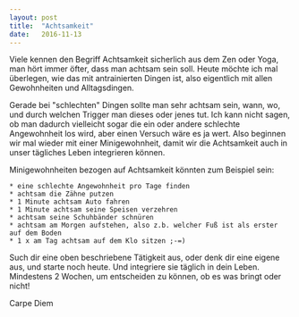 ```yaml
---
layout: post
title:  "Achtsamkeit"
date:   2016-11-13
---
```

Viele kennen den Begriff Achtsamkeit sicherlich aus dem Zen oder Yoga, man hört immer öfter, dass man achtsam sein soll.
Heute möchte ich mal überlegen, wie das mit antrainierten Dingen ist, also eigentlich mit allen Gewohnheiten und Alltagsdingen.

Gerade bei "schlechten" Dingen sollte man sehr achtsam sein, wann, wo, und durch welchen Trigger man dieses oder jenes tut.
Ich kann nicht sagen, ob man dadurch vielleicht sogar die ein oder andere schlechte Angewohnheit los wird, aber einen Versuch wäre es ja wert.
Also beginnen wir mal wieder mit einer Minigewohnheit, damit wir die Achtsamkeit auch in unser tägliches Leben integrieren können.

Minigewohnheiten bezogen auf Achtsamkeit könnten zum Beispiel sein:


	* eine schlechte Angewohnheit pro Tage finden
	* achtsam die Zähne putzen
	* 1 Minute achtsam Auto fahren
	* 1 Minute achtsam seine Speisen verzehren
	* achtsam seine Schuhbänder schnüren
	* achtsam am Morgen aufstehen, also z.b. welcher Fuß ist als erster auf dem Boden 
	* 1 x am Tag achtsam auf dem Klo sitzen ;-=)


Such dir eine oben beschriebene Tätigkeit aus, oder denk dir eine eigene aus, und starte noch heute. Und integriere sie täglich in dein Leben.
Mindestens 2 Wochen, um entscheiden zu können, ob es was bringt oder nicht!

Carpe Diem


